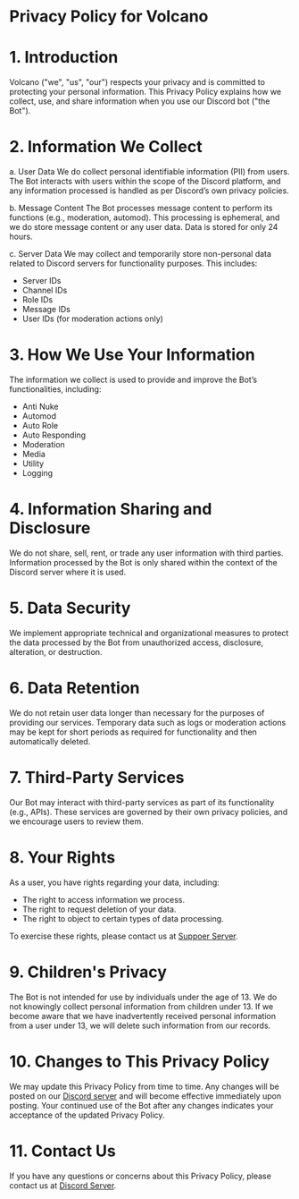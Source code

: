 # Privacy Policy for Volcano

# 1. Introduction
Volcano ("we", "us", "our") respects your privacy and is committed to protecting your personal information. This Privacy Policy explains how we collect, use, and share information when you use our Discord bot ("the Bot").

# 2. Information We Collect

 a. User Data
We do collect personal identifiable information (PII) from users. The Bot interacts with users within the scope of the Discord platform, and any information processed is handled as per Discord’s own privacy policies.

 b. Message Content
The Bot processes message content to perform its functions (e.g., moderation, automod). This processing is ephemeral, and we do store message content or any user data. Data is stored for only 24 hours.

 c. Server Data
We may collect and temporarily store non-personal data related to Discord servers for functionality purposes. This includes:
- Server IDs
- Channel IDs
- Role IDs
- Message IDs
- User IDs (for moderation actions only)

# 3. How We Use Your Information
The information we collect is used to provide and improve the Bot’s functionalities, including:
- Anti Nuke
- Automod
- Auto Role
- Auto Responding
- Moderation
- Media
- Utility
- Logging

# 4. Information Sharing and Disclosure
We do not share, sell, rent, or trade any user information with third parties. Information processed by the Bot is only shared within the context of the Discord server where it is used.

# 5. Data Security
We implement appropriate technical and organizational measures to protect the data processed by the Bot from unauthorized access, disclosure, alteration, or destruction.

# 6. Data Retention
We do not retain user data longer than necessary for the purposes of providing our services. Temporary data such as logs or moderation actions may be kept for short periods as required for functionality and then automatically deleted.

# 7. Third-Party Services
Our Bot may interact with third-party services as part of its functionality (e.g., APIs). These services are governed by their own privacy policies, and we encourage users to review them.

# 8. Your Rights
As a user, you have rights regarding your data, including:
- The right to access information we process.
- The right to request deletion of your data.
- The right to object to certain types of data processing.

To exercise these rights, please contact us at [Suppoer Server](https://discord.gg/6bTRmTxxkt).

# 9. Children's Privacy
The Bot is not intended for use by individuals under the age of 13. We do not knowingly collect personal information from children under 13. If we become aware that we have inadvertently received personal information from a user under 13, we will delete such information from our records.

# 10. Changes to This Privacy Policy
We may update this Privacy Policy from time to time. Any changes will be posted on our [Discord server](https://discord.gg/6bTRmTxxkt) and will become effective immediately upon posting. Your continued use of the Bot after any changes indicates your acceptance of the updated Privacy Policy.

# 11. Contact Us
If you have any questions or concerns about this Privacy Policy, please contact us at [Discord Server](https://discord.gg/6bTRmTxxkt).

